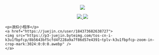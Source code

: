 
<p align="center">
  <a href="https://github.com/MRwangqi">
    <img src="https://github-readme-stats.vercel.app/api?username=MRwangqi" />
  </a>
</p>

<p align="center">
  
  <a href="https://mp.weixin.qq.com/s/WhFrfBygBlnSnqffQvAfew">
    <img src="https://img.shields.io/badge/%E5%85%AC%E4%BC%97%E5%8F%B7-%E6%89%A3%E6%B5%AA-brightgreen" />
  </a>
  <a href="https://juejin.cn/user/184373682638727">
    <img src="https://img.shields.io/badge/%E6%8E%98%E9%87%91-%E6%89%A3%E6%B5%AA-blue" />
  </a>
 
</p>

<p align="center">
    
    <p>浪扣小程序</p>
    <a href="https://juejin.cn/user/184373682638727">
    <img src="https://p3-juejin.byteimg.com/tos-cn-i-k3u1fbpfcp/8b5643bf5cfd4f228a9a7f86d57e4391~tplv-k3u1fbpfcp-zoom-in-crop-mark:3024:0:0:0.awebp" />
    </a>
</p>

